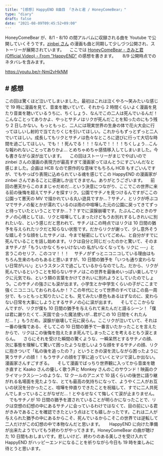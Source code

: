 ```yaml
---
title: "[感想] HappyEND 8曲目 「きみと君 / HoneyComeBear」"
type: "diary"
draft: false
date: "2021-08-09T09:45:52+09:00"
---
```


HoneyComeBear が、8/1 - 8/10 の間アルバムに収録される曲を Youtube で公開していくそうです。[zinbei さん](https://twitter.com/tz036) の漫画も曲と同期して少しづつ公開され、ストーリーが展開されています。
　ここでは [HoneyComeBear - きみと君 (Official Video) - From "HappyEND"](https://youtu.be/r-Nmi2vHkNM) の感想を書きます。
　 8/9 公開時点でのネタバレを含みます。

https://youtu.be/r-Nmi2vHkNM

## # 感想

この回は驚くほど泣いてしまいました。最初はこれは泣くやろ〜笑みたいな感じで 19 時に漫画を見て、音楽を聴いていて、それから 2 時間くらいよく漫画を見たり音楽を聴いているうちに、ちくしょう、なんでこの二人は死んでいるんだ！こんなことってありかよ、やっとサチノはリクが死んだことを知ったのにもう残り 2 日しかない。もっともっと、二人には現実世界の生身の体で花火大会に行ってほしいし射的で当てたりくじを引いてほしい。これからもずっとずっと二人でいてほしい。成長してもリクとサチノは色々なところに遊びに行って大切な時間を過ごしてほしい。でも！！死んでる！！！なんで！！！！ちくしょう...こんな報われないことってありかよ... とめちゃめちゃ感情移入してしまいました。今も書きながら涙が出ています。
　この回はストーリーがまじでやばいので zinbei さんの漫画の表現力が最高すぎて漫画家ってほんとうにすごいんだなと感じました。企画は HCB なので原作的な意味でもちろん HCB もすごいんですが、でもやっぱり表現に込められている魂を感じてこの HappyEND の漫画家が zinbei さんであることに感謝しか出てきません。ありがとうございます。
　前回の悪天からこのままじゃだめだ...という決意につながり、ここでこの世界に来る前の後悔を超えてサチノを探すリク。公園でサチノを見つけるんですがここの公園って悪天の MV で描かれている丸い遊具ですか...？サチノ、とリクが呼ぶコマでサチノの髪とかが濡れているのは雨の中喧嘩した元の公園に戻ってきてずっと待っていたということですか...？？すでに涙腺崩壊です。たぶんこのときのサチノの心境としては、リクと喧嘩してしまったけどもうお別れするしきれいに別れたいな、という感じだと思われて、サチノはこの時点ではリクは 10 日間の猶予を与えられたリクだと知らない状態です。だからリクが謝って、少し意外そうな嬉しそうな顔をしたサチノは、今まで秘密にしていてごめん、と自分がすでに死んでいることを話し始めます。リクは自分と同じだったのかと驚いて、そのままサチノが「もういかなくちゃいけないの 私がいなくなっても リクに ---」と言うこのセリフ、このコマ！！！
　サチノがずっとニコニコしている理由はもちろん生来のものもあると思いますが、10 日間の猶予を「いつも通り変わらない日常がいい」というスタンスで過ごしているからなのでした。だから、リクが死んでいるということを知らないサチノはこの世界を最後めいっぱい楽しんでリクに元気でね、という類の言葉をかけてきれいに別れようとしていたのでしょう。このサチノの強さにも涙が出ます。小学生とか中学生くらいの子がここまで強くニコニコしておられるんか！？この年代にとって世界のすべてはこの島一周分で、もっともっと知りたいことも、見てみたい景色もあるはずなのに、変わらない日常を大事にしようとするサチノの心に涙が出ます。
　そしてここからなんですが、リクが僕も 10 日間の猶予を与えられて来たんだと語るシーン！「僕は君に謝りたくて...天国で会った魔法使いが...君がこの 10 日間をくれたんだ...！」もうだめ。涙腺が崩壊して元に戻らん。ここリクが泣いていて、それは一番の後悔である、そしてこの 10 日間の猶予で一番言いたかったことを言えたからで、リクはこの後悔を抱えたまま死んでしまったことを考えるともう涙とまらん。
　さらにそれを受けた瞬間の驚くような、一瞬呆然とするサチノの顔、次に事態を理解して驚いて困ったような悲しいような顔をするサチノの顔、リクに抱きついて「私の後を追ったの？」というときの涙を流しながら困ったように笑うサチノの顔！！もうサチノの顔を丁寧に追っていくとマジで涙しか出ない。漫画家さんすごすぎる。
　そして漫画でばっちり世界観に入ってから音楽を聴き直すと Kaako さんの優しく歌う声と Monkey さんのこのサウンド！映画のクライマックスシーンのような、12 クールのアニメで 10 話くらいの後世に語り継がれる名場面を見たような、とても最高の気持ちになって、ようやく二人がお互いの状況を分かったこと、喧嘩を仲直りできたことを祝福して、すでに二人共死んでしまっていることがなぜだ...！とやるせなくて悔しくて涙が止まりません。
　でもサチノが 10 日間の猶予を渡されていることが明らかになったことで、リクは空想の幻想の中にあるサチノに会っているわけではなくて、目の前にいる君がきみであることを確認できたという点はとても嬉しかったです。これは二人が与えられた猶予の中にあるからこそ、死んでいるからこそこの世界では逆転して二人だけがこの幻想の中で本物なんだと思います。
　 HappyEND に向けた準備が出来たようでいてもう終わりがやってきます。HoneyComeBear の曲が聴けた 10 日間もおしまいです。悲しいけど、終わりのある美しさを受け入れて HappyEND がハッピーエンドになることを祈りながら今日も 19 時を楽しみに待とうと思います。

